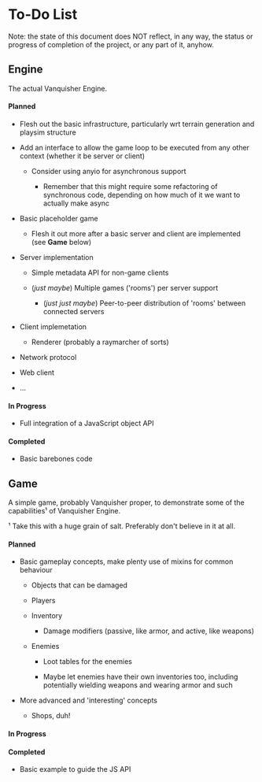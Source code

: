 # To-Do List

Note: the state of this document does NOT reflect, in any way, the status or
progress of completion of the project, or any part of it, anyhow.



## Engine

The actual Vanquisher Engine.

#### Planned

* Flesh out the basic infrastructure, particularly wrt terrain generation
  and playsim structure

* Add an interface to allow the game loop to be executed from any other
  context (whether it be server or client)

	* Consider using anyio for asynchronous support

		* Remember that this might require some refactoring of
		  synchronous code, depending on how much of it we want
		  to actually make async

* Basic placeholder game

	* Flesh it out more after a basic server and client are implemented
	  (see **Game** below)

* Server implementation

	* Simple metadata API for non-game clients

	* (*just maybe*) Multiple games ('rooms') per server support

		* (*just just maybe*) Peer-to-peer distribution of 'rooms'
		  between connected servers

* Client implemetation

    * Renderer (probably a raymarcher of sorts)

* Network protocol

* Web client

* ...


#### In Progress

* Full integration of a JavaScript object API


#### Completed

* Basic barebones code



## Game

A simple game, probably Vanquisher proper, to demonstrate some of the
capabilities¹ of Vanquisher Engine.

¹ Take this with a huge grain of salt. Preferably don't believe in it at all.


#### Planned

* Basic gameplay concepts, make plenty use of mixins for common behaviour

	* Objects that can be damaged

	* Players

	* Inventory

		* Damage modifiers (passive, like armor, and
		  active, like weapons)

	* Enemies

		* Loot tables for the enemies

		* Maybe let enemies have their own inventories
		  too, including potentially wielding weapons
		  and wearing armor and such

* More advanced and 'interesting' concepts

	* Shops, duh!


#### In Progress

#### Completed

* Basic example to guide the JS API
